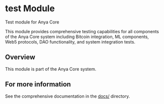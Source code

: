 # test Module

Test module for Anya Core

This module provides comprehensive testing capabilities for all components
of the Anya Core system including Bitcoin integration, ML components, 
Web5 protocols, DAO functionality, and system integration tests.

## Overview

This module is part of the Anya Core system.

## For more information

See the comprehensive documentation in the [docs/](../../../docs/) directory.
